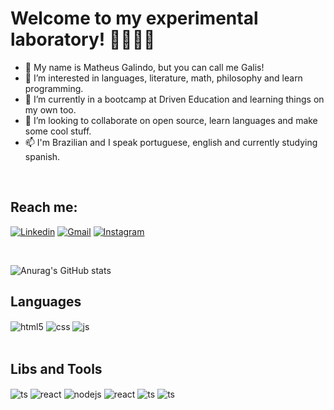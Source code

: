 
# Welcome to my experimental laboratory! 👨🏽‍🔬🧪

- 👔 My name is Matheus Galindo, but you can call me Galis!
- 👀 I’m interested in languages, literature, math, philosophy and learn programming.
- 🌱 I’m currently in a bootcamp at Driven Education and learning things on my own too.
- 💞️ I’m looking to collaborate on open source, learn languages and make some cool stuff.
- 📫 I'm Brazilian and I speak portuguese, english and currently studying spanish.
</br>

## Reach me:

[![Linkedin](https://img.shields.io/badge/LinkedIn-0077B5?style=for-the-badge&logo=linkedin&logoColor=white)](linkedin.com/in/matheus-galindo-aa911b243)
[![Gmail](https://img.shields.io/badge/Gmail-EA4335?style=for-the-badge&logo=gmail&logoColor=white)](mailto:matheusgalindo1313@gmail.com)
[![Instagram](https://img.shields.io/badge/Instagram-E4405F?style=for-the-badge&logo=instagram&logoColor=white)](https://www.instagram.com/mathgallis/)


</br>

![Anurag's GitHub stats](https://github-readme-stats.vercel.app/api?username=devgalindo&show_icons=true&theme=radical)



## Languages

<div style="display: inline_block">
  <img align="center" alt="html5" src="https://img.shields.io/badge/HTML5-E34F26?style=for-the-badge&logo=html5&logoColor=white" />
  <img align="center" alt="css" src="https://img.shields.io/badge/CSS3-1572B6?style=for-the-badge&logo=css3&logoColor=white" />
  <img align="center" alt="js" src="https://img.shields.io/badge/JavaScript-F7DF1E?style=for-the-badge&logo=javascript&logoColor=black" />
</div>

</br>

## Libs and Tools

<div style="display: inline_block">
  <img align="center" alt="ts" src="https://img.shields.io/badge/TypeScript-007ACC?style=for-the-badge&logo=typescript&logoColor=white" />
  <img align="center" alt="react" src="https://img.shields.io/badge/React-20232A?style=for-the-badge&logo=react&logoColor=61DAFB" />
  <img align="center" alt="nodejs" src="https://img.shields.io/badge/Node.js-43853D?style=for-the-badge&logo=node.js&logoColor=white" />
  <img align="center" alt="react" src="https://img.shields.io/badge/Express.js-404D59?style=for-the-badge" />
  <img align="center" alt="ts" src="https://img.shields.io/badge/PostgreSQL-316192?style=for-the-badge&logo=postgresql&logoColor=white" />
  <img align="center" alt="ts" src="https://img.shields.io/badge/MongoDB-4EA94B?style=for-the-badge&logo=mongodb&logoColor=white" />
</div>
